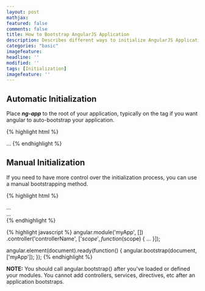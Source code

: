 ```yaml
---
layout: post
mathjax:
featured: false
comments: false
title: How to Bootstrap AngularJS Application
description: Describes different ways to initialize AngularJS Application
categories: "basic"
imagefeature:
headline: ''
modified: ''
tags: [Initialization]
imagefeature: ''
---
```


## Automatic Initialization

Place _**ng-app**_ to the root of your application, typically on the <html> tag if you want angular to auto-bootstrap your application.

{% highlight html %}
<!doctype html>
<html ng-app="moduleName">
  <body>
    ...
    <script src="angular.js"></script>
  </body>
</html>
{% endhighlight %}

## Manual Initialization
If you need to have more control over the initialization process, you can use a manual bootstrapping method.

{% highlight html %}
<!doctype html>
<html>
  <body>
    ...
    <div ng-controller="controllerName">
    ...
    </div>
    <script src="angular.js"></script>
  </body>
</html>
{% endhighlight %}

{% highlight javascript %}
angular.module('myApp', [])
.controller('controllerName', ['$scope', function ($scope) {
    ...
}]);

angular.element(document).ready(function() {
    angular.bootstrap(document, ['myApp']);
});
{% endhighlight %}

**NOTE:** You should call angular.bootstrap() after you've loaded or defined your modules. You cannot add controllers, services, directives, etc after an application bootstraps.
